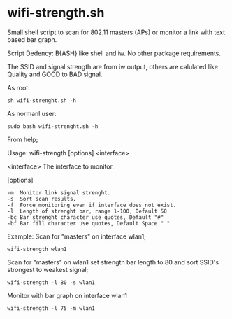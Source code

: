 # wifi-strength.sh
Small shell script to scan for 802.11 masters (APs) or monitor a link with text based bar graph.

Script Dedency: B{ASH} like shell and iw. No other package requirements.

 The SSID and signal strength are from iw output, others are
 calulated like Quality and GOOD to BAD signal.

 As root:
 
 	sh wifi-strenght.sh -h

 As normanl user:
 
 	sudo bash wifi-strenght.sh -h

From help;

Usage: wifi-strength [options] \<interface\>

\<interface\>  The interface to monitor. 

[options]

	-m	Monitor link signal strenght.
  	-s	Sort scan results.
  	-f	Force monitoring even if interface does not exist.
  	-l	Length of strenght bar, range 1-100, Default 50
  	-bc	Bar strenght character use quotes, Default "#"
  	-bf	Bar fill character use quotes, Default Space " "

Example:
  Scan for "masters" on interface wlan1;

	wifi-strength wlan1

  Scan for "masters" on wlan1 set strength bar length to 80 
  and sort SSID's strongest to weakest signal;

	wifi-strength -l 80 -s wlan1

  Monitor with bar graph on interface wlan1

	wifi-strength -l 75 -m wlan1
